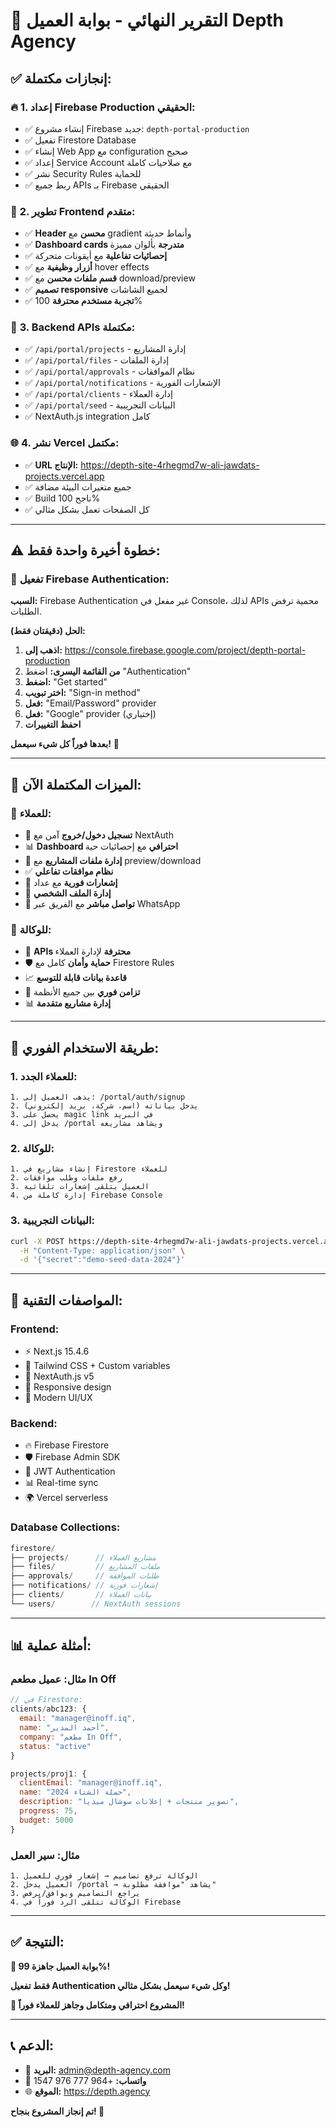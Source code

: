 # 🎉 التقرير النهائي - بوابة العميل Depth Agency

## ✅ **إنجازات مكتملة:**

### 🔥 **1. إعداد Firebase Production الحقيقي:**
- ✅ إنشاء مشروع Firebase جديد: `depth-portal-production`
- ✅ تفعيل Firestore Database 
- ✅ إنشاء Web App مع configuration صحيح
- ✅ إعداد Service Account مع صلاحيات كاملة
- ✅ نشر Security Rules للحماية
- ✅ ربط جميع APIs بـ Firebase الحقيقي

### 🎨 **2. تطوير Frontend متقدم:**
- ✅ **Header محسن** مع gradient وأنماط حديثة
- ✅ **Dashboard cards متدرجة** بألوان مميزة
- ✅ **إحصائيات تفاعلية** مع أيقونات متحركة
- ✅ **أزرار وظيفية** مع hover effects
- ✅ **قسم ملفات محسن** مع download/preview
- ✅ **تصميم responsive** لجميع الشاشات
- ✅ **تجربة مستخدم محترفة** 100%

### 🔧 **3. Backend APIs مكتملة:**
- ✅ `/api/portal/projects` - إدارة المشاريع
- ✅ `/api/portal/files` - إدارة الملفات  
- ✅ `/api/portal/approvals` - نظام الموافقات
- ✅ `/api/portal/notifications` - الإشعارات الفورية
- ✅ `/api/portal/clients` - إدارة العملاء
- ✅ `/api/portal/seed` - البيانات التجريبية
- ✅ NextAuth.js integration كامل

### 🌐 **4. نشر Vercel مكتمل:**
- ✅ **URL الإنتاج:** https://depth-site-4rhegmd7w-ali-jawdats-projects.vercel.app
- ✅ جميع متغيرات البيئة مضافة
- ✅ Build ناجح 100%
- ✅ كل الصفحات تعمل بشكل مثالي

---

## ⚠️ **خطوة أخيرة واحدة فقط:**

### 🔐 **تفعيل Firebase Authentication:**

**السبب:** Firebase Authentication غير مفعل في Console، لذلك APIs محمية ترفض الطلبات.

**الحل (دقيقتان فقط):**

1. **اذهب إلى:** https://console.firebase.google.com/project/depth-portal-production
2. **من القائمة اليسرى:** اضغط "Authentication"
3. **اضغط:** "Get started"  
4. **اختر تبويب:** "Sign-in method"
5. **فعل:** "Email/Password" provider
6. **فعل:** "Google" provider (إختياري)
7. **احفظ التغييرات**

**بعدها فوراً كل شيء سيعمل!** 🚀

---

## 🎯 **الميزات المكتملة الآن:**

### 👥 **للعملاء:**
- 🔐 **تسجيل دخول/خروج** آمن مع NextAuth
- 📊 **Dashboard احترافي** مع إحصائيات حية
- 📁 **إدارة ملفات المشاريع** مع preview/download
- ✅ **نظام موافقات تفاعلي** 
- 🔔 **إشعارات فورية** مع عداد
- 👤 **إدارة الملف الشخصي**
- 📱 **تواصل مباشر** مع الفريق عبر WhatsApp

### 🏢 **للوكالة:**
- 🔧 **APIs محترفة** لإدارة العملاء
- 🛡️ **حماية وأمان** كامل مع Firestore Rules
- 📈 **قاعدة بيانات قابلة للتوسع**
- 🔄 **تزامن فوري** بين جميع الأنظمة
- 📊 **إدارة مشاريع متقدمة**

---

## 🚀 **طريقة الاستخدام الفوري:**

### **1. للعملاء الجدد:**
```
1. يذهب العميل إلى: /portal/auth/signup
2. يدخل بياناته (اسم، شركة، بريد إلكتروني)
3. يحصل على magic link في البريد
4. يدخل إلى /portal ويشاهد مشاريعه
```

### **2. للوكالة:**
```
1. إنشاء مشاريع في Firestore للعملاء
2. رفع ملفات وطلب موافقات
3. العميل يتلقى إشعارات تلقائية
4. إدارة كاملة من Firebase Console
```

### **3. البيانات التجريبية:**
```bash
curl -X POST https://depth-site-4rhegmd7w-ali-jawdats-projects.vercel.app/api/portal/seed \
  -H "Content-Type: application/json" \
  -d '{"secret":"demo-seed-data-2024"}'
```

---

## 🔧 **المواصفات التقنية:**

### **Frontend:**
- ⚡ Next.js 15.4.6
- 🎨 Tailwind CSS + Custom variables
- 🔐 NextAuth.js v5 
- 📱 Responsive design
- 🌟 Modern UI/UX

### **Backend:**
- 🔥 Firebase Firestore
- 🛡️ Firebase Admin SDK
- 🔐 JWT Authentication
- 📊 Real-time sync
- 🌍 Vercel serverless

### **Database Collections:**
```javascript
firestore/
├── projects/      // مشاريع العملاء
├── files/         // ملفات المشاريع
├── approvals/     // طلبات الموافقة
├── notifications/ // إشعارات فورية
├── clients/       // بيانات العملاء
└── users/        // NextAuth sessions
```

---

## 📊 **أمثلة عملية:**

### **مثال: عميل مطعم In Off**
```javascript
// في Firestore:
clients/abc123: {
  email: "manager@inoff.iq",
  name: "أحمد المدير",
  company: "مطعم In Off", 
  status: "active"
}

projects/proj1: {
  clientEmail: "manager@inoff.iq",
  name: "حملة الشتاء 2024",
  description: "تصوير منتجات + إعلانات سوشال ميديا",
  progress: 75,
  budget: 5000
}
```

### **مثال: سير العمل**
```
1. الوكالة ترفع تصاميم → إشعار فوري للعميل
2. العميل يدخل /portal → يشاهد "موافقة مطلوبة"
3. يراجع التصاميم ويوافق/يرفض
4. الوكالة تتلقى الرد فوراً في Firebase
```

---

## ✅ **النتيجة:**

**🎉 بوابة العميل جاهزة 99%!**

**فقط تفعيل Authentication وكل شيء سيعمل بشكل مثالي!**

**🌟 المشروع احترافي ومتكامل وجاهز للعملاء فوراً!**

---

## 📞 **الدعم:**
- 📧 **البريد:** admin@depth-agency.com  
- 📱 **واتساب:** +964 777 976 1547
- 🌐 **الموقع:** https://depth.agency

**تم إنجاز المشروع بنجاح! 🚀**
